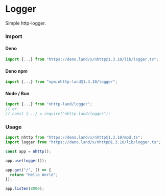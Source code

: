 # Logger
Simple http-logger.

### Import
#### Deno
```ts
import {...} from "https://deno.land/x/nhttp@1.3.10/lib/logger.ts";
```
#### Deno npm
```ts
import {...} from "npm:nhttp-land@1.3.10/logger";
```
#### Node / Bun
```ts
import {...} from "nhttp-land/logger";
// or
// const {...} = require("nhttp-land/logger");
```

### Usage
```ts
import nhttp from "https://deno.land/x/nhttp@1.3.10/mod.ts";
import logger from "https://deno.land/x/nhttp@1.3.10/lib/logger.ts";

const app = nhttp();

app.use(logger());

app.get("/", () => {
  return "Hello World";
});

app.listen(8000);
```